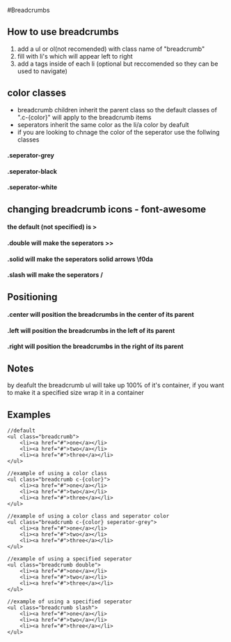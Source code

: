 #Breadcrumbs

## How to use breadcrumbs
1. add a ul or ol(not recomended) with class name of "breadcrumb"
2. fill with li's which will appear left to right 
3. add a tags inside of each li (optional but reccomended so they can be used to navigate)

## color classes
- breadcrumb children inherit the parent class so the default classes of ".c-{color}" will apply to the breadcrumb items
- seperators inherit the same color as the li/a color by deafult
- if you are looking to chnage the color of the seperator use the follwing classes
#### .seperator-grey 
#### .seperator-black
#### .seperator-white


## changing breadcrumb icons - font-awesome
#### the default (not specified) is >
#### .double will make the seperators >>
#### .solid will make the seperators solid arrows \f0da
#### .slash will make the seperators /

## Positioning
#### .center will position the breadcrumbs in the center of its parent
#### .left will position the breadcrumbs in the left of its parent
#### .right will position the breadcrumbs in the right of its parent

## Notes
by deafult the breadcrumb ul will take up 100% of it's container, if you want to make it a specified size wrap it in a container

## Examples
```
//default
<ul class="breadcrumb">
    <li><a href="#">one</a></li>
    <li><a href="#">two</a></li>
    <li><a href="#">three</a></li>
</ul>
```

```
//example of using a color class
<ul class="breadcrumb c-{color}">
    <li><a href="#">one</a></li>
    <li><a href="#">two</a></li>
    <li><a href="#">three</a></li>
</ul>
```

```
//example of using a color class and seperator color
<ul class="breadcrumb c-{color} seperator-grey">
    <li><a href="#">one</a></li>
    <li><a href="#">two</a></li>
    <li><a href="#">three</a></li>
</ul>
```

```
//example of using a specified seperator
<ul class="breadcrumb double">
    <li><a href="#">one</a></li>
    <li><a href="#">two</a></li>
    <li><a href="#">three</a></li>
</ul>
```

```
//example of using a specified seperator
<ul class="breadcrumb slash">
    <li><a href="#">one</a></li>
    <li><a href="#">two</a></li>
    <li><a href="#">three</a></li>
</ul>
```
